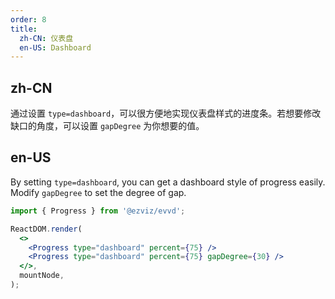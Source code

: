 ```yaml
---
order: 8
title:
  zh-CN: 仪表盘
  en-US: Dashboard
---
```


## zh-CN

通过设置 `type=dashboard`，可以很方便地实现仪表盘样式的进度条。若想要修改缺口的角度，可以设置 `gapDegree` 为你想要的值。

## en-US

By setting `type=dashboard`, you can get a dashboard style of progress easily. Modify `gapDegree` to set the degree of gap.

```jsx
import { Progress } from '@ezviz/evvd';

ReactDOM.render(
  <>
    <Progress type="dashboard" percent={75} />
    <Progress type="dashboard" percent={75} gapDegree={30} />
  </>,
  mountNode,
);
```
